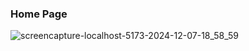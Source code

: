### Home Page
![screencapture-localhost-5173-2024-12-07-18_58_59](https://github.com/user-attachments/assets/976d4235-ea26-4d4a-bb97-b7da311dda05)
